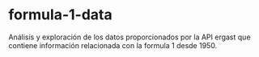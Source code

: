 # formula-1-data
Análisis y exploración de los datos proporcionados por la API ergast que contiene información relacionada con la formula 1 desde 1950.

